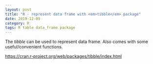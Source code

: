 ```yaml
---
layout: post
title: "R - represent data frame with <em>tibble</em> package"
date: 2019-12-09
category: R
tags: R table data_frame package
---
```



The <em>tibble</em> can be used to represent data frame. Also comes with some useful/convenient functions.


<a href="https://cran.r-project.org/web/packages/tibble/index.html">https://cran.r-project.org/web/packages/tibble/index.html</a>
